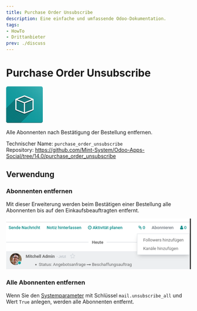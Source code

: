 ```yaml
---
title: Purchase Order Unsubscribe
description: Eine einfache und umfassende Odoo-Dokumentation.
tags:
- HowTo
- Drittanbieter
prev: ./discuss
---
```

# Purchase Order Unsubscribe
![icon_oms_box](assets/icon_oms_box.png)

Alle Abonnenten nach Bestätigung der Bestellung entfernen.
 
Technischer Name: `purchase_order_unsubscribe`\
Repository: <https://github.com/Mint-System/Odoo-Apps-Social/tree/14.0/purchase_order_unsubscribe>

## Verwendung

### Abonnenten entfernen

Mit dieser Erweiterung werden beim Bestätigen einer Bestellung alle Abonnenten bis auf den Einkaufsbeauftragten entfernt.

![](assets/Purchase%20Order%20Unsubscribe.png)

### Alle Abonnenten entfernen

Wenn Sie den [Systemparameter](Development.md#Systemparameter%20anlegen) mit Schlüssel `mail.unsubscribe_all` und Wert `True` anlegen, werden alle Abonnenten entfernt.